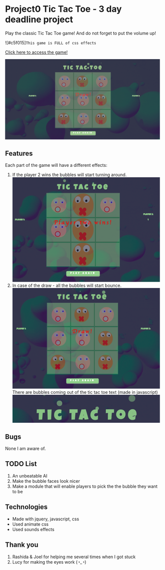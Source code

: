 # Project0 Tic Tac Toe - 3 day deadline project

Play the classic Tic Tac Toe game! And do not forget to put the volume up!

![#c5f015]`This game is FULL of css effects`


[Click here to access the game!]( https://pkijowska.github.io/tictactoe/)

![alt text](tictactoe.png)


## Features

Each part of the game will have a different effects:
1. If the player 2 wins the bubbles will start turning around.
![alt text](win2.png)
1. In case of the draw - all the bubbles will start bounce.
![alt text](draw.png)
There are bubbles coming out of the tic tac toe text (made in javascript)
![alt text](bubbles.png)

## Bugs
None I am aware of.

## TODO List
1. An unbeatable AI
1. Make the bubble faces look nicer
1. Make a module that will enable players to pick the the bubble they want to be



## Technologies
- Made with jquery, javascript, css
- Used animate css
- Used sounds effects


## Thank you

1. Rashida & Joel for helping me several times when I got stuck
1. Lucy for making the eyes work   (◔_◔)
